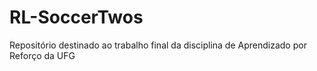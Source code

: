 # RL-SoccerTwos
Repositório destinado ao trabalho final da disciplina de Aprendizado por Reforço da UFG
